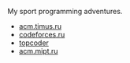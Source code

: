 My sport programming adventures.

* [acm.timus.ru](http://acm.timus.ru/author.aspx?id=36955)
* [codeforces.ru](http://codeforces.ru/profile/kronos)
* [topcoder](http://www.topcoder.com/member-profile/kronos_vano/algorithm)
* [acm.mipt.ru](http://acm.mipt.ru/judge/users.pl?user=kronos)
